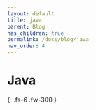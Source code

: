 ```yaml
---
layout: default
title: java
parent: Blog
has_children: true
permalink: /docs/blog/java
nav_order: 4
---
```


# Java
{: .fs-6 .fw-300 }